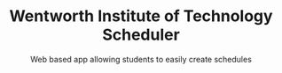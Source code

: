 ---
layout: page
title: Wentworth Institute of Technology Scheduler
subtitle: Web based app allowing students to easily create schedules
---